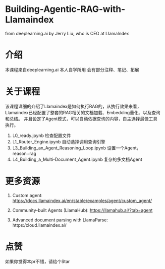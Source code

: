 # Building-Agentic-RAG-with-Llamaindex
from deeplearning.ai by Jerry Liu, who is CEO at LlamaIndex

# 介绍

本课程来自deeplearning.ai
本人自学所用
会有部分注释、笔记、拓展

# 关于课程
该课程详细的介绍了Llamaindex是如何执行RAG的，从执行效果来看，Llamaindex已经配置了整套的RAG相关的文档加载、Embedding量化、以及查询和总结。
并且设定了Agent模式，可以自动依据查询的内容，自主选择最佳工具执行。

1. L0_ready.jpynb 检查配置文件
2. L1_Router_Engine.ipynb 自动选择调用查询引擎
3. L3_Building_an_Agent_Reasoning_Loop.ipynb 设置一个Agent，reason+rag
4. L4_Building_a_Multi-Document_Agent.ipynb 复杂的多文档Agent


# 更多资源
1. Custom agent:
https://docs.llamaindex.ai/en/stable/examples/agent/custom_agent/

2. Community-built Agents (LlamaHub):
https://llamahub.ai/?tab=agent

3. Advanced document parsing with LlamaParse:
https:/cloud.llamaindex.ai/

# 点赞
如果你觉得本pr不错，请给个Star


